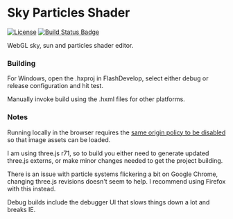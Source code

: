 # Sky Particles Shader

[![License](https://img.shields.io/:license-mit-blue.svg?style=flat-square)](https://github.com/Tw1ddle/Sky-Shader/blob/master/LICENSE)
[![Build Status Badge](https://ci.appveyor.com/api/projects/status/github/Tw1ddle/Sky-Shader)](https://ci.appveyor.com/project/Tw1ddle/Sky-Shader)

WebGL sky, sun and particles shader editor.

### Building

For Windows, open the .hxproj in FlashDevelop, select either debug or release configuration and hit test. 

Manually invoke build using the .hxml files for other platforms.

### Notes

Running locally in the browser requires the [same origin policy to be disabled](http://stackoverflow.com/questions/3102819/disable-same-origin-policy-in-chrome) so that image assets can be loaded.

I am using three.js r71, so to build you either need to generate updated three.js externs, or make minor changes needed to get the project building.

There is an issue with particle systems flickering a bit on Google Chrome, changing three.js revisions doesn't seem to help. I recommend using Firefox with this instead.

Debug builds include the debugger UI that slows things down a lot and breaks IE.